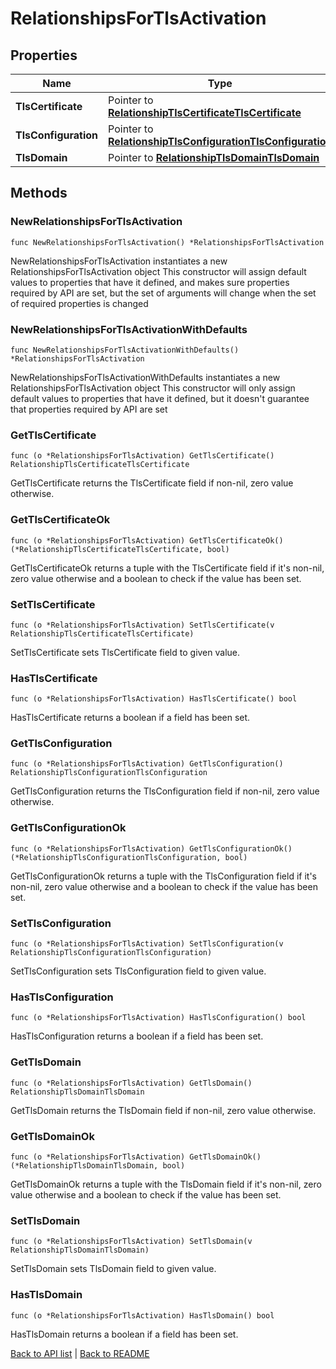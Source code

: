 # RelationshipsForTlsActivation

## Properties

Name | Type | Description | Notes
------------ | ------------- | ------------- | -------------
**TlsCertificate** | Pointer to [**RelationshipTlsCertificateTlsCertificate**](RelationshipTlsCertificateTlsCertificate.md) |  | [optional] 
**TlsConfiguration** | Pointer to [**RelationshipTlsConfigurationTlsConfiguration**](RelationshipTlsConfigurationTlsConfiguration.md) |  | [optional] 
**TlsDomain** | Pointer to [**RelationshipTlsDomainTlsDomain**](RelationshipTlsDomainTlsDomain.md) |  | [optional] 

## Methods

### NewRelationshipsForTlsActivation

`func NewRelationshipsForTlsActivation() *RelationshipsForTlsActivation`

NewRelationshipsForTlsActivation instantiates a new RelationshipsForTlsActivation object
This constructor will assign default values to properties that have it defined,
and makes sure properties required by API are set, but the set of arguments
will change when the set of required properties is changed

### NewRelationshipsForTlsActivationWithDefaults

`func NewRelationshipsForTlsActivationWithDefaults() *RelationshipsForTlsActivation`

NewRelationshipsForTlsActivationWithDefaults instantiates a new RelationshipsForTlsActivation object
This constructor will only assign default values to properties that have it defined,
but it doesn't guarantee that properties required by API are set

### GetTlsCertificate

`func (o *RelationshipsForTlsActivation) GetTlsCertificate() RelationshipTlsCertificateTlsCertificate`

GetTlsCertificate returns the TlsCertificate field if non-nil, zero value otherwise.

### GetTlsCertificateOk

`func (o *RelationshipsForTlsActivation) GetTlsCertificateOk() (*RelationshipTlsCertificateTlsCertificate, bool)`

GetTlsCertificateOk returns a tuple with the TlsCertificate field if it's non-nil, zero value otherwise
and a boolean to check if the value has been set.

### SetTlsCertificate

`func (o *RelationshipsForTlsActivation) SetTlsCertificate(v RelationshipTlsCertificateTlsCertificate)`

SetTlsCertificate sets TlsCertificate field to given value.

### HasTlsCertificate

`func (o *RelationshipsForTlsActivation) HasTlsCertificate() bool`

HasTlsCertificate returns a boolean if a field has been set.

### GetTlsConfiguration

`func (o *RelationshipsForTlsActivation) GetTlsConfiguration() RelationshipTlsConfigurationTlsConfiguration`

GetTlsConfiguration returns the TlsConfiguration field if non-nil, zero value otherwise.

### GetTlsConfigurationOk

`func (o *RelationshipsForTlsActivation) GetTlsConfigurationOk() (*RelationshipTlsConfigurationTlsConfiguration, bool)`

GetTlsConfigurationOk returns a tuple with the TlsConfiguration field if it's non-nil, zero value otherwise
and a boolean to check if the value has been set.

### SetTlsConfiguration

`func (o *RelationshipsForTlsActivation) SetTlsConfiguration(v RelationshipTlsConfigurationTlsConfiguration)`

SetTlsConfiguration sets TlsConfiguration field to given value.

### HasTlsConfiguration

`func (o *RelationshipsForTlsActivation) HasTlsConfiguration() bool`

HasTlsConfiguration returns a boolean if a field has been set.

### GetTlsDomain

`func (o *RelationshipsForTlsActivation) GetTlsDomain() RelationshipTlsDomainTlsDomain`

GetTlsDomain returns the TlsDomain field if non-nil, zero value otherwise.

### GetTlsDomainOk

`func (o *RelationshipsForTlsActivation) GetTlsDomainOk() (*RelationshipTlsDomainTlsDomain, bool)`

GetTlsDomainOk returns a tuple with the TlsDomain field if it's non-nil, zero value otherwise
and a boolean to check if the value has been set.

### SetTlsDomain

`func (o *RelationshipsForTlsActivation) SetTlsDomain(v RelationshipTlsDomainTlsDomain)`

SetTlsDomain sets TlsDomain field to given value.

### HasTlsDomain

`func (o *RelationshipsForTlsActivation) HasTlsDomain() bool`

HasTlsDomain returns a boolean if a field has been set.


[Back to API list](../README.md#documentation-for-api-endpoints) | [Back to README](../README.md)



